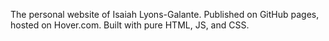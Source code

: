 The personal website of Isaiah Lyons-Galante. Published on GitHub pages, hosted on Hover.com. Built with pure HTML, JS, and CSS.
